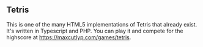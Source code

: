 ## Tetris
This is one of the many HTML5 implementations of Tetris that already exist. It's written in Typescript and PHP. You can play it and compete for the highscore at https://maxcutlyp.com/games/tetris.
